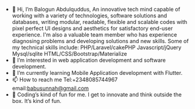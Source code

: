 - 👋 Hi, I’m Balogun Abdulquddus, An innovative tech mind capable of working with a variety of technologies, software solutions and databases, writing modular, readable, flexible and scalable codes with pixel perfect UI designs and aesthetics for satisfactory end-user experience.
I'm also a valuable team member who has experience diagnosing problems and developing solutions and new skills.
Some of my technical skills include: 
PHP/Laravel/cakePHP
Javascript/jQuery 
Mysql/sqlite 
HTML/CSS/Bootstrap/Materialize
- 👀 I’m interested in web application development and software development.
- 🌱 I’m currently learning Mobile Application development with Flutter.
- 📫 How to reach me
Tel:+2348085744967
email:babusunnah@gmail.com
- 💞️ Coding’s kind of fun for me. I get to innovate and think outside the box. It’s kind of fun.

<!---
Alphabalex/Alphabalex is a ✨ special ✨ repository because its `README.md` (this file) appears on your GitHub profile.
You can click the Preview link to take a look at your changes.
--->
